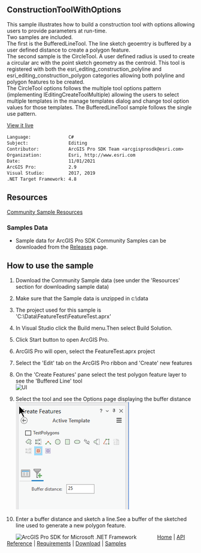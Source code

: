 ## ConstructionToolWithOptions

<!-- TODO: Write a brief abstract explaining this sample -->
This sample illustrates how to build a construction tool with options allowing users to provide parameters at run-time.    
Two samples are included.  
The first is the BufferedLineTool.  The line sketch geoemtry is buffered by a user defined distance to create a polygon feature.  
The second sample is the CircleTool.  A user defined radius is used to create a circular arc with the point sketch geometry as the centroid.  This tool is registered with both the esri_editing_construction_polyline and esri_editing_construction_polygon categories allowing both polyline and polygon features to be created.  
The CircleTool options follows the multiple tool options pattern (implementing IEditingCreateToolMultiple) allowing the users to select multiple templates in the manage templates dialog and change tool option values for those templates. The BufferedLineTool sample follows the single use pattern.  
  


<a href="http://pro.arcgis.com/en/pro-app/sdk/" target="_blank">View it live</a>

<!-- TODO: Fill this section below with metadata about this sample-->
```
Language:              C#
Subject:               Editing
Contributor:           ArcGIS Pro SDK Team <arcgisprosdk@esri.com>
Organization:          Esri, http://www.esri.com
Date:                  11/01/2021
ArcGIS Pro:            2.9
Visual Studio:         2017, 2019
.NET Target Framework: 4.8
```

## Resources

[Community Sample Resources](https://github.com/Esri/arcgis-pro-sdk-community-samples#resources)

### Samples Data

* Sample data for ArcGIS Pro SDK Community Samples can be downloaded from the [Releases](https://github.com/Esri/arcgis-pro-sdk-community-samples/releases) page.  

## How to use the sample
<!-- TODO: Explain how this sample can be used. To use images in this section, create the image file in your sample project's screenshots folder. Use relative url to link to this image using this syntax: ![My sample Image](FacePage/SampleImage.png) -->
1. Download the Community Sample data (see under the 'Resources' section for downloading sample data)  
1. Make sure that the Sample data is unzipped in c:\data  
1. The project used for this sample is 'C:\Data\FeatureTest\FeatureTest.aprx'  
1. In Visual Studio click the Build menu.Then select Build Solution.  
1. Click Start button to open ArcGIS Pro.  
1. ArcGIS Pro will open, select the FeatureTest.aprx project  
1. Select the 'Edit' tab on the ArcGIS Pro ribbon and 'Create' new features  
1. On the 'Create Features' pane select the test polygon feature layer to see the 'Buffered Line' tool  
![UI](Screenshots/ConstructionToolOptions_1.png)        
  
1. Select the tool and see the Options page displaying the buffer distance  
![UI](Screenshots/ConstructionToolOptions_2.png)        
  
1. Enter a buffer distance and sketch a line.See a buffer of the sketched line used to generate a new polygon feature.  
  


<!-- End -->

&nbsp;&nbsp;&nbsp;&nbsp;&nbsp;&nbsp;<img src="https://esri.github.io/arcgis-pro-sdk/images/ArcGISPro.png"  alt="ArcGIS Pro SDK for Microsoft .NET Framework" height = "20" width = "20" align="top"  >
&nbsp;&nbsp;&nbsp;&nbsp;&nbsp;&nbsp;&nbsp;&nbsp;&nbsp;&nbsp;&nbsp;&nbsp;
[Home](https://github.com/Esri/arcgis-pro-sdk/wiki) | <a href="https://pro.arcgis.com/en/pro-app/latest/sdk/api-reference" target="_blank">API Reference</a> | [Requirements](https://github.com/Esri/arcgis-pro-sdk/wiki#requirements) | [Download](https://github.com/Esri/arcgis-pro-sdk/wiki#installing-arcgis-pro-sdk-for-net) | <a href="https://github.com/esri/arcgis-pro-sdk-community-samples" target="_blank">Samples</a>
